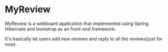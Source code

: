# MyReview

MyReview is a webboard application that implemented using Spring Hibernate and bootstrap as an front-end framework.

It's basically let users add new reviews and reply to all the reviews(just for now). 
